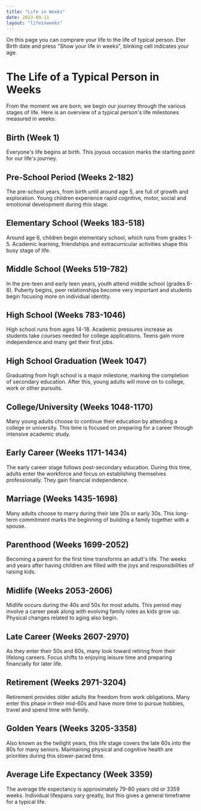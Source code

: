 ```yaml
---
title: "Life in Weeks"
date: 2023-09-11
layout: "lifeinweeks"
---
```


On this page you can comprare your life to the life of typical person. Eter Birth date and press "Show your life in weeks", blinking cell indicates your age.

# The Life of a Typical Person in Weeks

From the moment we are born, we begin our journey through the various stages of life. Here is an overview of a typical person's life milestones measured in weeks:

## Birth (Week 1)
Everyone's life begins at birth. This joyous occasion marks the starting point for our life's journey.

## Pre-School Period (Weeks 2-182) 
The pre-school years, from birth until around age 5, are full of growth and exploration. Young children experience rapid cognitive, motor, social and emotional development during this stage.

## Elementary School (Weeks 183-518)
Around age 6, children begin elementary school, which runs from grades 1-5. Academic learning, friendships and extracurricular activities shape this busy stage of life. 

## Middle School (Weeks 519-782)
In the pre-teen and early teen years, youth attend middle school (grades 6-8). Puberty begins, peer relationships become very important and students begin focusing more on individual identity.

## High School (Weeks 783-1046)
High school runs from ages 14-18. Academic pressures increase as students take courses needed for college applications. Teens gain more independence and many get their first jobs.

## High School Graduation (Week 1047)
Graduating from high school is a major milestone, marking the completion of secondary education. After this, young adults will move on to college, work or other pursuits.

## College/University (Weeks 1048-1170)
Many young adults choose to continue their education by attending a college or university. This time is focused on preparing for a career through intensive academic study.

## Early Career (Weeks 1171-1434) 
The early career stage follows post-secondary education. During this time, adults enter the workforce and focus on establishing themselves professionally. They gain financial independence.

## Marriage (Weeks 1435-1698)
Many adults choose to marry during their late 20s or early 30s. This long-term commitment marks the beginning of building a family together with a spouse.

## Parenthood (Weeks 1699-2052)
Becoming a parent for the first time transforms an adult's life. The weeks and years after having children are filled with the joys and responsibilities of raising kids.

## Midlife (Weeks 2053-2606)
Midlife occurs during the 40s and 50s for most adults. This period may involve a career peak along with evolving family roles as kids grow up. Physical changes related to aging also begin.

## Late Career (Weeks 2607-2970)
As they enter their 50s and 60s, many look toward retiring from their lifelong careers. Focus shifts to enjoying leisure time and preparing financially for later life.

## Retirement (Weeks 2971-3204)
Retirement provides older adults the freedom from work obligations. Many enter this phase in their mid-60s and have more time to pursue hobbies, travel and spend time with family.

## Golden Years (Weeks 3205-3358)
Also known as the twilight years, this life stage covers the late 60s into the 80s for many seniors. Maintaining physical and cognitive health are priorities during this slower-paced time.

## Average Life Expectancy (Week 3359)
The average life expectancy is approximately 79-80 years old or 3359 weeks. Individual lifespans vary greatly, but this gives a general timeframe for a typical life.
